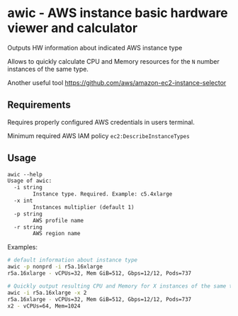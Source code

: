 # awic - AWS instance basic hardware viewer and calculator

Outputs HW information about indicated AWS instance type

Allows to quickly calculate CPU and Memory resources for the `N` number instances of the same type.

Another useful tool https://github.com/aws/amazon-ec2-instance-selector

## Requirements
Requires properly configured AWS credentials in users terminal.

Minimum required AWS IAM policy `ec2:DescribeInstanceTypes`

## Usage
```txt
awic --help
Usage of awic:
  -i string
        Instance type. Required. Example: c5.4xlarge
  -x int
        Instances multiplier (default 1)
  -p string
        AWS profile name
  -r string
        AWS region name
```

Examples:
```sh
# default information about instance type
awic -p nonprd -i r5a.16xlarge
r5a.16xlarge - vCPUs=32, Mem GiB=512, Gbps=12/12, Pods=737

# Quickly output resulting CPU and Memory for X instances of the same type
awic -i r5a.16xlarge -x 2
r5a.16xlarge - vCPUs=32, Mem GiB=512, Gbps=12/12, Pods=737
x2 - vCPUs=64, Mem=1024
```

